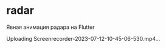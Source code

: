 # radar

Явная анимация радара на Flutter



Uploading Screenrecorder-2023-07-12-10-45-06-530.mp4…


